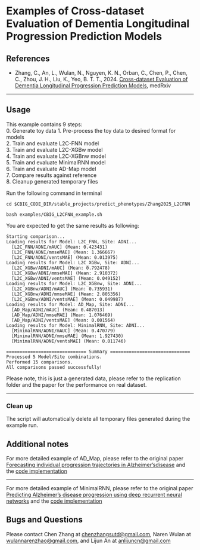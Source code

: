 # Examples of Cross-dataset Evaluation of Dementia Longitudinal Progression Prediction Models


## References

- Zhang, C., An, L., Wulan, N., Nguyen, K. N., Orban, C., Chen, P., Chen, C., Zhou, J. H., Liu, K., Yeo, B. T. T., 2024. [Cross-dataset Evaluation of Dementia Longitudinal Progression Prediction Models](https://doi.org/10.1101/2024.11.18.24317513), medRxiv

----

## Usage

This example contains 9 steps: \
    0. Generate toy data
    1. Pre-process the toy data to desired format for models \
    2. Train and evaluate L2C-FNN model \
    3. Train and evaluate L2C-XGBw model \
    4. Train and evaluate L2C-XGBnw model \
    5. Train and evaluate MinimalRNN model \
    6. Train and evaluate AD-Map model \
    7. Compare results against reference \
    8. Cleanup generated temporary files

Run the following command in terminal 
```
cd $CBIG_CODE_DIR/stable_projects/predict_phenotypes/Zhang2025_L2CFNN

bash examples/CBIG_L2CFNN_example.sh
```

You are expected to get the same results as following:

```
Starting comparison...
Loading results for Model: L2C_FNN, Site: ADNI...
  [L2C_FNN/ADNI/mAUC] (Mean: 0.423431)
  [L2C_FNN/ADNI/mmseMAE] (Mean: 1.366667)
  [L2C_FNN/ADNI/ventsMAE] (Mean: 0.013975)
Loading results for Model: L2C_XGBw, Site: ADNI...
  [L2C_XGBw/ADNI/mAUC] (Mean: 0.792478)
  [L2C_XGBw/ADNI/mmseMAE] (Mean: 2.910372)
  [L2C_XGBw/ADNI/ventsMAE] (Mean: 0.049152)
Loading results for Model: L2C_XGBnw, Site: ADNI...
  [L2C_XGBnw/ADNI/mAUC] (Mean: 0.735931)
  [L2C_XGBnw/ADNI/mmseMAE] (Mean: 2.805356)
  [L2C_XGBnw/ADNI/ventsMAE] (Mean: 0.049987)
Loading results for Model: AD_Map, Site: ADNI...
  [AD_Map/ADNI/mAUC] (Mean: 0.487013)
  [AD_Map/ADNI/mmseMAE] (Mean: 1.076469)
  [AD_Map/ADNI/ventsMAE] (Mean: 0.001564)
Loading results for Model: MinimalRNN, Site: ADNI...
  [MinimalRNN/ADNI/mAUC] (Mean: 0.470779)
  [MinimalRNN/ADNI/mmseMAE] (Mean: 1.927430)
  [MinimalRNN/ADNI/ventsMAE] (Mean: 0.011746)

============================== Summary ==============================
Processed 5 Model/Site combinations.
Performed 15 comparisons.
All comparisons passed successfully!
```
Please note, this is just a generated data, please refer to the 
replication folder and the paper for the performance on real dataset.

----

### Clean up

The script will automatically delete all temporary files generated during the example run.

## Additional notes

For more detailed example of AD_Map, please refer to the original paper [Forecasting individual progression trajectories in Alzheimer’sdisease](https://doi.org/10.1038/s41467-022-35712-5) and the [code implementation](https://gitlab.com/icm-institute/aramislab/leaspy)

----

For more detailed example of MinimalRNN, please refer to the original paper [Predicting Alzheimer’s disease progression using deep recurrent neural networks](https://doi.org/10.1016/j.neuroimage.2020.117203) and the [code implementation](https://github.com/ThomasYeoLab/CBIG/tree/master/stable_projects/predict_phenotypes/Nguyen2020_RNNAD)


## Bugs and Questions
Please contact Chen Zhang at chenzhangsutd@gmail.com, Naren Wulan at wulannarenzhao@gmail.com, and Lijun An at anlijuncn@gmail.com